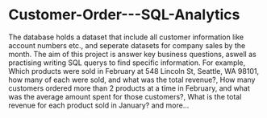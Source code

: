 # Customer-Order---SQL-Analytics
The database holds a dataset that include all customer information like account numbers etc., and seperate datasets for company sales by the month. 
The aim of this project is answer key business questions, aswell as practising writing SQL querys to find specific information.
For example, Which products were sold in February at 548 Lincoln St, Seattle, WA 98101, how many of each were sold, and what was the total revenue?, How many customers ordered more than 2 products at a time in February, and what was the average amount spent for those customers?, What is the total revenue for each product sold in January? and more...





